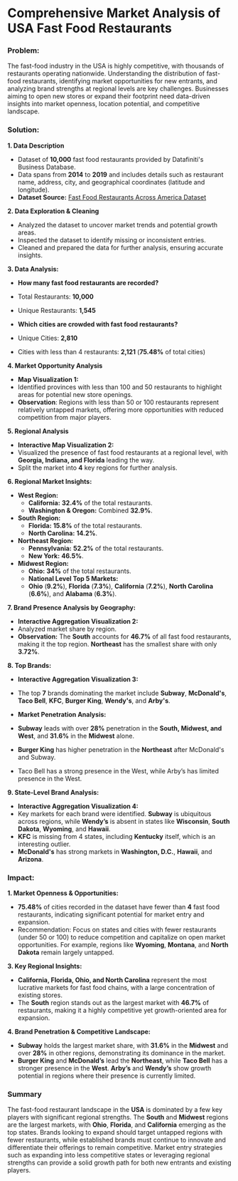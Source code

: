 # Comprehensive Market Analysis of USA Fast Food Restaurants

### **Problem:**

The fast-food industry in the USA is highly competitive, with thousands of restaurants operating nationwide. Understanding the distribution of fast-food restaurants, identifying market opportunities for new entrants, and analyzing brand strengths at regional levels are key challenges. Businesses aiming to open new stores or expand their footprint need data-driven insights into market openness, location potential, and competitive landscape.

### **Solution:**

**1. Data Description**
- Dataset of **10,000** fast food restaurants provided by Datafiniti's Business Database.
- Data spans from **2014** to **2019** and includes details such as restaurant name, address, city, and geographical coordinates (latitude and longitude).
- **Dataset Source:** [Fast Food Restaurants Across America Dataset](https://data.world/datafiniti/fast-food-restaurants-across-america)

**2. Data Exploration & Cleaning**
- Analyzed the dataset to uncover market trends and potential growth areas.
- Inspected the dataset to identify missing or inconsistent entries.
- Cleaned and prepared the data for further analysis, ensuring accurate insights.

**3. Data Analysis:**
- **How many fast food restaurants are recorded?**
- Total Restaurants: **10,000**
- Unique Restaurants: **1,545**

- **Which cities are crowded with fast food restaurants?**
- Unique Cities: **2,810**
- Cities with less than 4 restaurants: **2,121** (**75.48%** of total cities)

**4. Market Opportunity Analysis**
- **Map Visualization 1:**
- Identified provinces with less than 100 and 50 restaurants to highlight areas for potential new store openings.
- **Observation**: Regions with less than 50 or 100 restaurants represent relatively untapped markets, offering more opportunities with reduced competition from major players.

**5. Regional Analysis**
- **Interactive Map Visualization 2:**
- Visualized the presence of fast food restaurants at a regional level, with **Georgia, Indiana, and Florida** leading the way.
- Split the market into **4** key regions for further analysis.

**6. Regional Market Insights:**
- **West Region:**
  - **California:** **32.4%** of the total restaurants.
  - **Washington & Oregon:** Combined **32.9%**.
- **South Region:**
  - **Florida:** **15.8%** of the total restaurants.
  - **North Carolina:** **14.2%**.
- **Northeast Region:**
  - **Pennsylvania:** **52.2%** of the total restaurants.
  - **New York:** **46.5%**.
- **Midwest Region:**
  - **Ohio:** **34%** of the total restaurants.
  - **National Level Top 5 Markets:**
  - **Ohio** (**9.2%**), **Florida** (**7.3%**), **California** (**7.2%**), **North Carolina** (**6.6%**), and **Alabama** (**6.3%**).

**7. Brand Presence Analysis by Geography:**
- **Interactive Aggregation Visualization 2:**
- Analyzed market share by region.
- **Observation:** The **South** accounts for **46.7%** of all fast food restaurants, making it the top region. **Northeast** has the smallest share with only **3.72%**.

**8. Top Brands:**
- **Interactive Aggregation Visualization 3:**
- The top **7** brands dominating the market include **Subway**, **McDonald's**, **Taco Bell**, **KFC**, **Burger King**, **Wendy's**, and **Arby's**.

- **Market Penetration Analysis:**
- **Subway** leads with over **28%** penetration in the **South, Midwest, and West**, and **31.6%** in the **Midwest** alone.
- **Burger King** has higher penetration in the **Northeast** after McDonald's and Subway.
- Taco Bell has a strong presence in the West, while Arby’s has limited presence in the West.

**9. State-Level Brand Analysis:**
- **Interactive Aggregation Visualization 4:**
- Key markets for each brand were identified. **Subway** is ubiquitous across regions, while **Wendy’s** is absent in states like **Wisconsin**, **South Dakota**, **Wyoming**, and **Hawaii**.
- **KFC** is missing from 4 states, including **Kentucky** itself, which is an interesting outlier.
- **McDonald's** has strong markets in **Washington, D.C.**, **Hawaii**, and **Arizona**.

### **Impact:**

**1. Market Openness & Opportunities:**
- **75.48%** of cities recorded in the dataset have fewer than **4** fast food restaurants, indicating significant potential for market entry and expansion.
- Recommendation: Focus on states and cities with fewer restaurants (under 50 or 100) to reduce competition and capitalize on open market opportunities. For example, regions like **Wyoming**, **Montana**, and **North Dakota** remain largely untapped.

**3. Key Regional Insights:**
- **California, Florida, Ohio, and North Carolina** represent the most lucrative markets for fast food chains, with a large concentration of existing stores.
- The **South** region stands out as the largest market with **46.7%** of restaurants, making it a highly competitive yet growth-oriented area for expansion.

**4. Brand Penetration & Competitive Landscape:**
- **Subway** holds the largest market share, with **31.6%** in the **Midwest** and over **28%** in other regions, demonstrating its dominance in the market.
- **Burger King** and **McDonald’s** lead the **Northeast**, while **Taco Bell** has a stronger presence in the **West**. **Arby’s** and **Wendy’s** show growth potential in regions where their presence is currently limited.

### **Summary**

The fast-food restaurant landscape in the **USA** is dominated by a few key players with significant regional strengths. The **South** and **Midwest** regions are the largest markets, with **Ohio**, **Florida**, and **California** emerging as the top states. Brands looking to expand should target untapped regions with fewer restaurants, while established brands must continue to innovate and differentiate their offerings to remain competitive. Market entry strategies such as expanding into less competitive states or leveraging regional strengths can provide a solid growth path for both new entrants and existing players.
